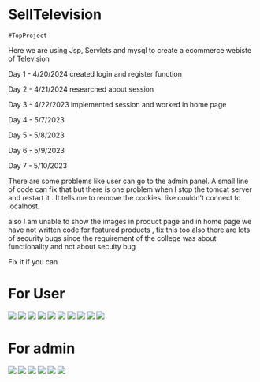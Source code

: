 # SellTelevision
```text
#TopProject
```

Here we are using Jsp, Servlets and mysql to create a ecommerce webiste of Television

Day 1 - 4/20/2024 created login and register function

Day 2 - 4/21/2024 researched about session 

Day 3 - 4/22/2023 implemented session and worked in home page

Day 4 - 5/7/2023 

Day 5 - 5/8/2023

Day 6 - 5/9/2023

Day 7 - 5/10/2023

There are some problems like user can go to the admin panel. A small line of code can fix that but
there is one problem when I stop the tomcat server and restart it . It tells me to remove the cookies.
like couldn't connect to localhost.

also I am unable to show the images in product page and in home page we have not written code for featured products
, fix this too
also there are lots of security bugs since the requirement of the college was about functionality and not about 
secuity bug

Fix it if you can

# For User

<img src="https://github.com/vectorsigmaissomewhere/SellTelevision/blob/main/ProjectLooks/imagesofproject/login.PNG"/>
<img src="https://github.com/vectorsigmaissomewhere/SellTelevision/blob/main/ProjectLooks/imagesofproject/registration.PNG"/>
<img src="https://github.com/vectorsigmaissomewhere/SellTelevision/blob/main/ProjectLooks/imagesofproject/home.PNG"/>
<img src="https://github.com/vectorsigmaissomewhere/SellTelevision/blob/main/ProjectLooks/imagesofproject/product.PNG"/>
<img src="https://github.com/vectorsigmaissomewhere/SellTelevision/blob/main/ProjectLooks/imagesofproject/contact.PNG"/>
<img src="https://github.com/vectorsigmaissomewhere/SellTelevision/blob/main/ProjectLooks/imagesofproject/aboutus.PNG"/>
<img src="https://github.com/vectorsigmaissomewhere/SellTelevision/blob/main/ProjectLooks/imagesofproject/cart.PNG"/>
<img src="https://github.com/vectorsigmaissomewhere/SellTelevision/blob/main/ProjectLooks/imagesofproject/orderstatus.PNG"/>
<img src="https://github.com/vectorsigmaissomewhere/SellTelevision/blob/main/ProjectLooks/imagesofproject/userprofile.PNG"/>
<img src="https://github.com/vectorsigmaissomewhere/SellTelevision/blob/main/ProjectLooks/imagesofproject/edituserprofile.PNG"/>


# For admin

<img src="https://github.com/vectorsigmaissomewhere/SellTelevision/blob/main/ProjectLooks/imagesofproject/admindashboard.PNG"/>
<img src="https://github.com/vectorsigmaissomewhere/SellTelevision/blob/main/ProjectLooks/imagesofproject/addnewproduct.PNG"/>
<img src="https://github.com/vectorsigmaissomewhere/SellTelevision/blob/main/ProjectLooks/imagesofproject/allproducts.PNG"/>
<img src="https://github.com/vectorsigmaissomewhere/SellTelevision/blob/main/ProjectLooks/imagesofproject/messaageReceived.PNG"/>
<img src="https://github.com/vectorsigmaissomewhere/SellTelevision/blob/main/ProjectLooks/imagesofproject/orderedReceived.PNG"/>
<img src="https://github.com/vectorsigmaissomewhere/SellTelevision/blob/main/ProjectLooks/imagesofproject/deliveredOrder.PNG"/>

